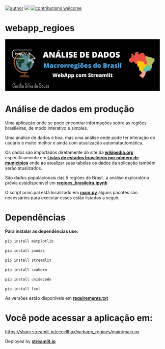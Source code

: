 [![author](https://img.shields.io/badge/author-cecellhax-red.svg)](https://www.linkedin.com/in/cecília) [![](https://img.shields.io/badge/python-3.7+-blue.svg)](https://www.python.org/downloads/release/python-365/) [![contributions welcome](https://img.shields.io/badge/contributions-welcome-brightgreen.svg?style=flat)](https://github.com/cecellhax/)

# webapp_regioes

![capa](https://github.com/cecellhax/webapp_regioes/blob/main/20210428_134308_0000.png)

# Análise de dados em produção

Uma aplicação onde se pode encontrar informações sobre as regiões brasileiras, de modo interativo e simples.

Uma análise de dados é boa, mas uma análise onde pode ter interação do usuário é muito melhor e ainda com atualização automátautomática.

Os dados são importados diretamente do site da [**wikipedia.org**](www.wikipedia.org) especificamente em [**Listas de estados brasileiros por número de municípios**](https://pt.wikipedia.org/wiki/Lista_de_estados_brasileiros_por_n%C3%BAmero_de_munic%C3%ADpios) onde ao atualizar suas tabelas os dados da aplicação também serão atualizados.

São dados populacionais das 5 regiões do Brasil, a análise exploratória prévia estádisponível em **[regioes_brasileira.ipynb](https://github.com/cecellhax/webapp_regioes/blob/main/regioes_brasileira.ipynb)**

O script principal está localizado em [**main.py**](https://github.com/cecellhax/webapp_regioes/blob/main/main.py) alguns pacotes são necessários para executar esses estão listados a seguir.

# Dependências

**Para instalar as dependências use:**

`pip install matplotlib`

`pip install pandas`

`pip install streamlit`

`pip install seaborn`

`pip install unidecode`

`pip install lxml`

As versões estão disponiveis em [**requirements.txt**](https://github.com/cecellhax/webapp_regioes/blob/main/requirements.txt)

# Você pode acessar a aplicação em:

https://share.streamlit.io/cecellhax/webapp_regioes/main/main.py

Deployed by [**streamlit.io**](https://streamlit.io/)
